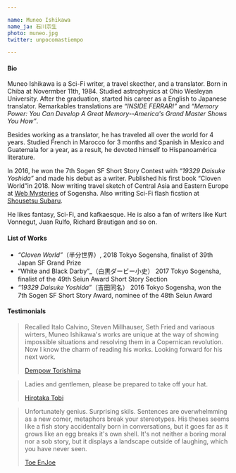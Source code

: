 ```yaml
---

name: Muneo Ishikawa  	
name_ja: 石川宗生  
photo: muneo.jpg  
twitter: unpocomastiempo

---
```


#### Bio

<!--
石川宗生はSF作家、旅行作家、翻訳家。1984年11月11日生まれ、千葉県出身。米Ohio Wesleyan大学で天体物理学を専攻、卒業後は日英の翻訳家として働きはじめる。主な書籍翻訳に『INSIDE FERRARI』や『記憶脳革命』など。翻訳業のかたわら約4 年間にわたり世界各地を放浪。モロッコで3カ月間のフランス語留学、メキシコとグアテマラでは1年間スペイン語留学をし、ラテンアメリカ文学に傾倒した。2016年に短編「吉田同名」で第7回創元SF短編賞を受賞し、作家デビュー。2018年に短編集『半分世界』を刊行した。現在は東京創元社ウェブ雑誌「Webミステリーズ！」で中央アジア―東欧の旅行記を、集英社「小説すばる」でSFショートショートを連載中。得意ジャンルは幻想文学、SF、不条理文学。ヴォネガット、ルルフォ、ブローディガンのファン。	"
-->

Muneo Ishikawa is a Sci-Fi writer, a travel skecther, and a translator. Born in Chiba at Novermber 11th, 1984. Studied astrophysics at Ohio Wesleyan University. After the graduation, started his career as a English to Japanese translator. Remarkables translations are _“INSIDE FERRARI”_ and _“Memory Power: You Can Develop A Great Memory--America's Grand Master Shows You How”_.

Besides working as a translator, he has traveled all over the world for 4 years. Studied French in Marocco for 3 months and Spanish in Mexico and Guatemala for a year, as a result, he devoted himself to Hispanoamérica literature.

In 2016, he won the 7th Sogen SF Short Story Contest with _“19329 Daisuke Yoshida”_ and made his debut as a writer. Published his first book “Cloven World”in 2018. Now writing travel sketch of Central Asia and Eastern Europe at [Web Mysteries](http://www.webmysteries.jp/tag/%E7%9F%B3%E5%B7%9D%E5%AE%97%E7%94%9F%E3%81%AE%E6%97%85%E6%97%A5%E8%A8%98) of Sogensha. Also writing Sci-Fi flash ficstion at [Shousetsu Subaru](http://syousetsu-subaru.shueisha.co.jp/columns/%E6%81%A5%E8%BE%B1/).

He likes fantasy, Sci-Fi, and kafkaesque. He is also a fan of writers like Kurt Vonnegut, Juan Rulfo, Richard Brautigan and so on.

#### List of Works

- _“Cloven World”_（半分世界）, 2018 Tokyo Sogensha, finalist of 39th Japan SF Grand Prize
- “White and Black Darby”_（白黒ダービー小史） 2017 Tokyo Sogensha, finalist of the 49th Seiun Award Short Story Section
- _“19329 Daisuke Yoshida”_（吉田同名） 2016 Tokyo Sogensha, won the 7th Sogen SF Short Story Award, nominee of the 48th Seiun Award

#### Testimonials

<!--
カルヴィーノ、コルタサル、ミルハウザー、セス・フリードなど様々な作家名が頭によぎるが、石川宗生の小説では、ありえない事態とその過程で生じるコペルニクス的転回を描く手つきが独特で、その読み味を知った今では次の作品を読むのがただ待ち遠しい。
— 酉島伝法
-->

> Recalled Italo Calvino, Steven Millhauser, Seth Fried and variaous wirters, Muneo Ishikawa's works are unique at the way of showing impossible situations and resolving them in a Copernican revolution. Now I know the charm of reading his works. Looking forward for his next work.
> 
> [Dempow Torishima](https://www.amazon.com/Sisyphean-Dempow-Torishima/dp/1421580829)

<!--
諸君、脱帽の用意を。
— 飛浩隆
-->

> Ladies and gentlemen, please be prepared to take off your hat.
> 
> [Hirotaka Tobi](https://en.wikipedia.org/wiki/Hirotaka_Tobi)

<!--
残念ながら、天才。筆力に驚かされる。デビュー作とは思えない整った文章や、思い込みを突いてくる比喩。会話の中でふと浮かんだようなホラ話といった主題であるが、ホラ話たちは成長を続けるうちに自らの殻を食い破り、その向こう側へ突き抜けてしまう。下手な教訓や、お涙頂戴ではなくて、そこには、これまでみたこともなかった笑いの果ての風景が広がっている。
— 円城塔
-->

> Unfortunately genius. Surprising skils. Sentences are overwhelmming as a new comer, metaphors break your stereotypes. His theses seems like a fish story accidentally born in conversations, but it goes far as it grows like an egg breaks it's own shell. It's not neither a boring moral nor a sob story, but it displays a landscape outside of laughing, which you have never seen.
> 
> [Toe EnJoe](https://en.wikipedia.org/wiki/Toh_EnJoe)
